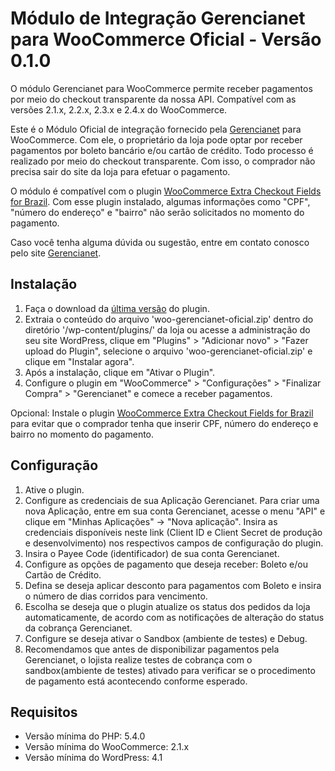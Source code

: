 # Módulo de Integração Gerencianet para WooCommerce Oficial - Versão 0.1.0 #

O módulo Gerencianet para WooCommerce permite receber pagamentos por meio do checkout transparente da nossa API.
Compatível com as versões 2.1.x, 2.2.x, 2.3.x e 2.4.x do WooCommerce.

Este é o Módulo Oficial de integração fornecido pela [Gerencianet](https://gerencianet.com.br/) para WooCommerce. Com ele, o proprietário da loja pode optar por receber pagamentos por boleto bancário e/ou cartão de crédito. Todo processo é realizado por meio do checkout transparente. Com isso, o comprador não precisa sair do site da loja para efetuar o pagamento.

O módulo é compatível com o plugin [WooCommerce Extra Checkout Fields for Brazil](http://wordpress.org/plugins/woocommerce-extra-checkout-fields-for-brazil/). Com esse plugin instalado, algumas informações como "CPF", "número do endereço" e "bairro" não serão solicitados no momento do pagamento.

Caso você tenha alguma dúvida ou sugestão, entre em contato conosco pelo site [Gerencianet](https://gerencianet.com.br/).

## Instalação

1. Faça o download da [última versão](auto/) do plugin.
2. Extraia o conteúdo do arquivo 'woo-gerencianet-oficial.zip' dentro do diretório '/wp-content/plugins/' da loja ou acesse a administração do seu site WordPress, clique em "Plugins" > "Adicionar novo" > "Fazer upload do Plugin", selecione o arquivo 'woo-gerencianet-oficial.zip' e clique em "Instalar agora".
3. Após a instalação, clique em "Ativar o Plugin".
4. Configure o plugin em "WooCommerce" > "Configurações" > "Finalizar Compra" > "Gerencianet" e comece a receber pagamentos.

Opcional: Instale o plugin [WooCommerce Extra Checkout Fields for Brazil](https://wordpress.org/plugins/woocommerce-extra-checkout-fields-for-brazil/) para evitar que o comprador tenha que inserir CPF, número do endereço e bairro no momento do pagamento.


## Configuração

1. Ative o plugin.
2. Configure as credenciais de sua Aplicação Gerencianet. Para criar uma nova Aplicação, entre em sua conta Gerencianet, acesse o menu "API" e clique em "Minhas Aplicações" -> "Nova aplicação". Insira as credenciais disponíveis neste link (Client ID e Client Secret de produção e desenvolvimento) nos respectivos campos de configuração do plugin.
3. Insira o Payee Code (identificador) de sua conta Gerencianet.
4. Configure as opções de pagamento que deseja receber: Boleto e/ou Cartão de Crédito.
5. Defina se deseja aplicar desconto para pagamentos com Boleto e insira o número de dias corridos para vencimento.
6. Escolha se deseja que o plugin atualize os status dos pedidos da loja automaticamente, de acordo com as notificações de alteração do status da cobrança Gerencianet.
7. Configure se deseja ativar o Sandbox (ambiente de testes) e Debug.
8. Recomendamos que antes de disponibilizar pagamentos pela Gerencianet, o lojista realize testes de cobrança com o sandbox(ambiente de testes) ativado para verificar se o procedimento de pagamento está acontecendo conforme esperado.


## Requisitos

* Versão mínima do PHP: 5.4.0
* Versão mínima do WooCommerce: 2.1.x
* Versão mínima do WordPress: 4.1

